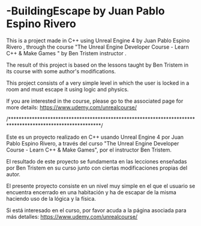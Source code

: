 # -BuildingEscape by Juan Pablo Espino Rivero

This is a project made in C++ using Unreal Engine 4 by Juan Pablo Espino Rivero , through the course
"The Unreal Engine Developer Course - Learn C++ & Make Games " by Ben Tristem instructor .

The result of this project is based on the lessons taught by Ben Tristem in its course with some author's modifications.

This project consists of a very simple level in which the user is locked in a room and must escape it using logic and physics.

If you are interested in the course, please go to the associated page for more details: https://www.udemy.com/unrealcourse/

/***********************************************************************************************************/

Este es un proyecto realizado en C++ usando Unreal Engine 4 por Juan Pablo Espino Rivero, a través del curso 
"The Unreal Engine Developer Course - Learn C++ & Make Games", por el instructor Ben Tristem.

El resultado de este proyecto se fundamenta en las lecciones enseñadas por Ben Tristem en su curso junto con
ciertas modificaciones propias del autor.

El presente proyecto consiste en un nivel muy simple en el que el usuario se encuentra encerrado en una habitación y ha de
escapar de la misma haciendo uso de la lógica y la física.

Si está interesado en el curso, por favor acuda a la página asociada para más detalles: https://www.udemy.com/unrealcourse/
